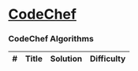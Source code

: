 # [CodeChef](https://www.codechef.com/)

### CodeChef Algorithms
| # | Title | Solution | Difficulty |
|---| ----- | -------- | ---------- |